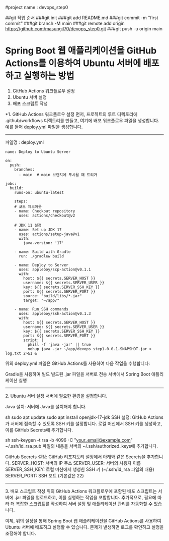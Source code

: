 #project name : devops_step0

##git 작업 순서 
###git init
###git add README.md
###git commit -m "first commit"
###git branch -M main
###git remote add origin https://github.com/masungil70/devops_step0.git
###git push -u origin main

# Spring Boot 웹 애플리케이션을 GitHub Actions를 이용하여 Ubuntu 서버에 배포하고 실행하는 방법

1. GitHub Actions 워크플로우 설정
2. Ubuntu 서버 설정
3. 배포 스크립트 작성

*1. GitHub Actions 워크플로우 설정
먼저, 프로젝트의 루트 디렉토리에 .github/workflows 디렉토리를 만들고, 여기에 배포 워크플로우 파일을 생성합니다. 예를 들어 deploy.yml 파일을 생성합니다.

<hr/>

파일명 : deploy.yml 

```
name: Deploy to Ubuntu Server

on:
  push:
    branches:
      - main  # main 브랜치에 푸시될 때 트리거

jobs:
  build:
    runs-on: ubuntu-latest

    steps: 
    # 코드 체크아웃
    - name: Checkout repository
      uses: actions/checkout@v2

    # JDK 11 설정
    - name: Set up JDK 17
      uses: actions/setup-java@v1
      with:
        java-version: '17'

    - name: Build with Gradle
      run: ./gradlew build

    - name: Deploy to Server
      uses: appleboy/scp-action@v0.1.1
      with:
        host: ${{ secrets.SERVER_HOST }}
        username: ${{ secrets.SERVER_USER }}
        key: ${{ secrets.SERVER_SSH_KEY }}
        port: ${{ secrets.SERVER_PORT }}
        source: "build/libs/*.jar"
        target: "~/app/"

    - name: Run SSH commands
      uses: appleboy/ssh-action@v0.1.3
      with:
        host: ${{ secrets.SERVER_HOST }}
        username: ${{ secrets.SERVER_USER }}
        key: ${{ secrets.SERVER_SSH_KEY }}
        port: ${{ secrets.SERVER_PORT }}
        script: |
          pkill -f 'java -jar' || true
          nohup java -jar ~/app/devops_step1-0.0.1-SNAPSHOT.jar > log.txt 2>&1 &
```

위의 deploy.yml 파일은 GitHub Actions를 사용하여 다음 작업을 수행합니다:



Gradle을 사용하여 빌드
빌드된 .jar 파일을 서버로 전송
서버에서 Spring Boot 애플리케이션 실행
<hr/>
2. Ubuntu 서버 설정
서버에 필요한 환경을 설정합니다.

Java 설치: 서버에 Java를 설치해야 합니다.

sh
sudo apt update
sudo apt install openjdk-17-jdk
SSH 설정: GitHub Actions가 서버에 접속할 수 있도록 SSH 키를 설정합니다. 로컬 머신에서 SSH 키를 생성하고, 이를 GitHub Secrets에 추가합니다.

sh
ssh-keygen -t rsa -b 4096 -C "your_email@example.com"
~/.ssh/id_rsa.pub 파일의 내용을 서버의 ~/.ssh/authorized_keys에 추가합니다.

GitHub Secrets 설정: GitHub 리포지토리 설정에서 아래와 같은 Secrets을 추가합니다.
SERVER_HOST: 서버의 IP 주소
SERVER_USER: 서버의 사용자 이름
SERVER_SSH_KEY: 로컬 머신에서 생성한 SSH 키 (~/.ssh/id_rsa 파일의 내용)
SERVER_PORT: SSH 포트 (기본값은 22)
<hr/>
3. 배포 스크립트 작성
위의 GitHub Actions 워크플로우에 포함된 배포 스크립트는 서버에 .jar 파일을 업로드하고, 이를 실행하는 작업을 포함합니다. 추가적으로, 필요에 따라 더 복잡한 스크립트를 작성하여 서버 설정 및 애플리케이션 관리를 자동화할 수 있습니다.

이제, 위의 설정을 통해 Spring Boot 웹 애플리케이션을 GitHub Actions를 사용하여 Ubuntu 서버에 배포하고 실행할 수 있습니다. 문제가 발생하면 로그를 확인하고 설정을 조정해야 합니다.
